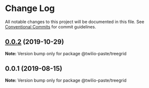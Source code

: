 # Change Log

All notable changes to this project will be documented in this file.
See [Conventional Commits](https://conventionalcommits.org) for commit guidelines.

## [0.0.2](https://github.com/twilio-labs/paste/compare/@twilio-paste/treegrid@0.0.1...@twilio-paste/treegrid@0.0.2) (2019-10-29)

**Note:** Version bump only for package @twilio-paste/treegrid





## 0.0.1 (2019-08-15)

**Note:** Version bump only for package @twilio-paste/treegrid
